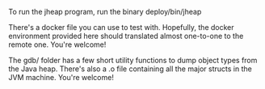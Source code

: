 To run the jheap program, run the binary deploy/bin/jheap

There's a docker file you can use to test with. Hopefully, the docker
environment provided here should translated almost one-to-one to the remote one.
You're welcome!

The gdb/ folder has a few short utility functions to dump object types from the
Java heap. There's also a .o file containing all the major structs in the JVM
machine. You're welcome!
